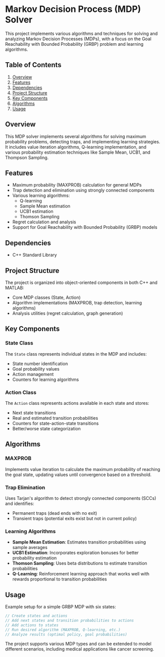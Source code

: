 # Markov Decision Process (MDP) Solver

This project implements various algorithms and techniques for solving and analyzing Markov Decision Processes (MDPs), with a focus on the Goal Reachability with Bounded Probability (GRBP) problem and learning algorithms.

## Table of Contents

1. [Overview](#overview)
2. [Features](#features)
3. [Dependencies](#dependencies)
4. [Project Structure](#project-structure)
5. [Key Components](#key-components)
6. [Algorithms](#algorithms)
7. [Usage](#usage)

## Overview

This MDP solver implements several algorithms for solving maximum probability problems, detecting traps, and implementing learning strategies. It includes value iteration algorithms, Q-learning implementation, and various probability estimation techniques like Sample Mean, UCB1, and Thompson Sampling.

## Features

- Maximum probability (MAXPROB) calculation for general MDPs
- Trap detection and elimination using strongly connected components
- Various learning algorithms:
  - Q-learning
  - Sample Mean estimation
  - UCB1 estimation
  - Thomson Sampling
- Regret calculation and analysis
- Support for Goal Reachability with Bounded Probability (GRBP) models

## Dependencies

- C++ Standard Library

## Project Structure

The project is organized into object-oriented components in both C++ and MATLAB:

- Core MDP classes (State, Action)
- Algorithm implementations (MAXPROB, trap detection, learning algorithms)
- Analysis utilities (regret calculation, graph generation)

## Key Components

### State Class

The `State` class represents individual states in the MDP and includes:
- State number identification
- Goal probability values
- Action management
- Counters for learning algorithms

### Action Class

The `Action` class represents actions available in each state and stores:
- Next state transitions
- Real and estimated transition probabilities
- Counters for state-action-state transitions
- Better/worse state categorization

## Algorithms

### MAXPROB

Implements value iteration to calculate the maximum probability of reaching the goal state, updating values until convergence based on a threshold.

### Trap Elimination

Uses Tarjan's algorithm to detect strongly connected components (SCCs) and identifies:
- Permanent traps (dead ends with no exit)
- Transient traps (potential exits exist but not in current policy)

### Learning Algorithms

- **Sample Mean Estimation**: Estimates transition probabilities using sample averages
- **UCB1 Estimation**: Incorporates exploration bonuses for better probability estimation
- **Thomson Sampling**: Uses beta distributions to estimate transition probabilities
- **Q-Learning**: Reinforcement learning approach that works well with rewards proportional to transition probabilities

## Usage

Example setup for a simple GRBP MDP with six states:

```cpp
// Create states and actions
// Add next states and transition probabilities to actions
// Add actions to states
// Run desired algorithm (MAXPROB, Q-learning, etc.)
// Analyze results (optimal policy, goal probabilities)
```

The project supports various MDP types and can be extended to model different scenarios, including medical applications like cancer screening.
